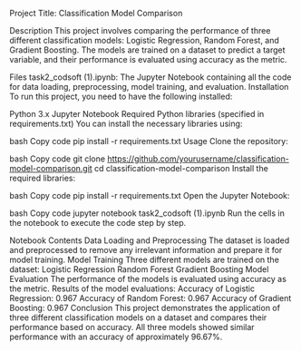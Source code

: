 Project Title: Classification Model Comparison

Description
This project involves comparing the performance of three different classification models: Logistic Regression, Random Forest, and Gradient Boosting. The models are trained on a dataset to predict a target variable, and their performance is evaluated using accuracy as the metric.

Files
task2_codsoft (1).ipynb: The Jupyter Notebook containing all the code for data loading, preprocessing, model training, and evaluation.
Installation
To run this project, you need to have the following installed:

Python 3.x
Jupyter Notebook
Required Python libraries (specified in requirements.txt)
You can install the necessary libraries using:

bash
Copy code
pip install -r requirements.txt
Usage
Clone the repository:

bash
Copy code
git clone https://github.com/yourusername/classification-model-comparison.git
cd classification-model-comparison
Install the required libraries:

bash
Copy code
pip install -r requirements.txt
Open the Jupyter Notebook:

bash
Copy code
jupyter notebook task2_codsoft (1).ipynb
Run the cells in the notebook to execute the code step by step.

Notebook Contents
Data Loading and Preprocessing
The dataset is loaded and preprocessed to remove any irrelevant information and prepare it for model training.
Model Training
Three different models are trained on the dataset:
Logistic Regression
Random Forest
Gradient Boosting
Model Evaluation
The performance of the models is evaluated using accuracy as the metric.
Results of the model evaluations:
Accuracy of Logistic Regression: 0.967
Accuracy of Random Forest: 0.967
Accuracy of Gradient Boosting: 0.967
Conclusion
This project demonstrates the application of three different classification models on a dataset and compares their performance based on accuracy. All three models showed similar performance with an accuracy of approximately 96.67%.

